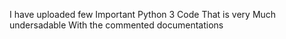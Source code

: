 I have uploaded few Important Python 3 Code That is very Much undersadable With the commented documentations
